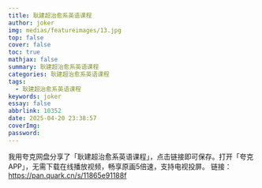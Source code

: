 ```yaml
---
title: 耿建超治愈系英语课程
author: joker
img: medias/featureimages/13.jpg
top: false
cover: false
toc: true
mathjax: false
summary: 耿建超治愈系英语课程
categories: 耿建超治愈系英语课程
tags:
  - 耿建超治愈系英语课程
keywords: joker
essay: false
abbrlink: 10352
date: 2025-04-20 23:38:57
coverImg:
password:
---
```


我用夸克网盘分享了「耿建超治愈系英语课程」，点击链接即可保存。打开「夸克APP」，无需下载在线播放视频，畅享原画5倍速，支持电视投屏。
链接：https://pan.quark.cn/s/11865e91188f
